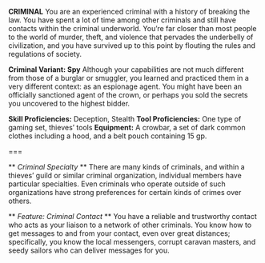 __**CRIMINAL**__
 You are an experienced criminal with a history of breaking the law. You have spent a lot of time among other criminals and still have contacts within the criminal underworld. You’re far closer than most people to the world of murder, theft, and violence that pervades the underbelly of civilization, and you have survived up to this point by flouting the rules and regulations of society.
 
 **Criminal Variant: Spy**
 Although your capabilities are not much different from those of a burglar or smuggler, you learned and practiced them in a very different context: as an espionage agent. You might have been an officially sanctioned agent of the crown, or perhaps you sold the secrets you uncovered to the highest bidder.

**Skill Proficiencies:** Deception, Stealth 
**Tool Proficiencies:** One type of gaming set, thieves’ tools
**Equipment:** A crowbar, a set of dark common clothes including a hood, and a belt pouch containing 15 gp.

===

** *Criminal Specialty* **
 There are many kinds of criminals, and within a thieves’ guild or similar criminal organization, individual members have particular specialties. Even criminals who operate outside of such organizations have strong preferences for certain kinds of crimes over others.

** *Feature: Criminal Contact* **
 You have a reliable and trustworthy contact who acts as your liaison to a network of other criminals. You know how to get messages to and from your contact, even over great distances; specifically, you know the local messengers, corrupt caravan masters, and seedy sailors who can deliver messages for you.
